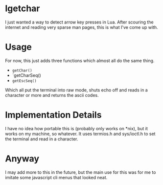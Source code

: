 # lgetchar
I just wanted a way to detect arrow key presses in Lua.
After scouring the internet and reading very sparse man pages,
this is what I've come up with.

# Usage
For now, this just adds three functions which almost all do the same thing.

 - `getChar()`
 - `getCharSeq()
 - `getEscSeq()`

Which all put the terminal into raw mode, shuts echo off and reads in a character or more and returns the ascii codes.

# Implementation Details
I have no idea how portable this is (probably only works on \*nix), but it works on my machine, so whatever.
It uses termios.h and sys/ioctl.h to set the terminal and read in a character.

# Anyway
I may add more to this in the future, but the main use for this was for me to imitate some javascript cli menus that looked neat.
